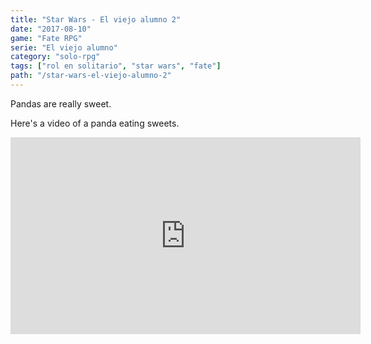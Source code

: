 ```yaml
---
title: "Star Wars - El viejo alumno 2"
date: "2017-08-10"
game: "Fate RPG"
serie: "El viejo alumno"
category: "solo-rpg"
tags: ["rol en solitario", "star wars", "fate"]
path: "/star-wars-el-viejo-alumno-2"
---
```


Pandas are really sweet.

Here's a video of a panda eating sweets.

<iframe width="560" height="315" src="https://www.youtube.com/embed/4n0xNbfJLR8" frameborder="0" allowfullscreen></iframe>